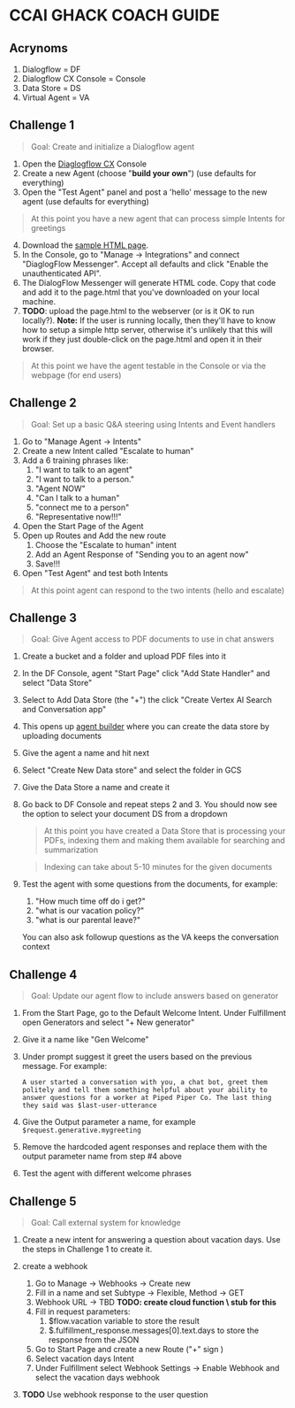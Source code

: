 # CCAI GHACK COACH GUIDE

## Acrynoms
1. Dialogflow = DF
2. Dialogflow CX Console = Console
3. Data Store = DS
4. Virtual Agent = VA


## Challenge 1 
> Goal: Create and initialize a Dialogflow agent
1. Open the [Diaglogflow CX](https://dialogflow.cloud.google.com/cx/projects) Console
2. Create a new Agent (choose "**build your own**") (use defaults for everything)
3. Open the "Test Agent" panel and post a 'hello' message to the new agent (use defaults for everything)

> At this point you have a new agent that can process simple Intents for greetings

4. Download the [sample HTML page](./resources/page.html).
5. In the Console, go to "Manage -> Integrations" and connect "DiaglogFlow Messenger". Accept all defaults and click "Enable the unauthenticated API". 
6. The DialogFlow Messenger will generate HTML code. Copy that code and add it to the page.html that you've downloaded on your local machine. 
7. **TODO**: upload the page.html to the webserver (or is it OK to run locally?). **Note:** If the user is running locally, then they'll have to know how to setup a simple http server, otherwise it's unlikely that this will  work if they just double-click on the page.html and open it in their browser.  
> At this point we have the agent testable in the Console or via the webpage (for end users)

## Challenge 2
> Goal: Set up a basic Q&A steering using Intents and Event handlers 

1. Go to "Manage Agent -> Intents"
2. Create a new Intent called "Escalate to human"
3. Add a 6 training phrases like:
    1. "I want to talk to an agent"
    2. "I want to talk to a person."
    3. "Agent NOW"
    4. "Can I talk to a human"
    5. "connect me to a person"
    6. "Representative now!!!"
4. Open the Start Page of the Agent
5. Open up Routes and Add the new route
    1. Choose the "Escalate to human" intent
    2. Add an Agent Response of "Sending you to an agent now"
    3. Save!!!
6. Open "Test Agent" and test both Intents
> At this point agent can respond to the two intents (hello and escalate)

## Challenge 3
> Goal: Give Agent access to PDF documents to use in chat answers

1. Create a bucket and a folder and upload PDF files into it
1. In the DF Console, agent "Start Page" click "Add State Handler" and select "Data Store"
2. Select to Add Data Store (the "+") the click "Create Vertex AI Search and Conversation app"
3. This opens up [agent builder](www.link.com) where you can create the data store by uploading documents
4. Give the agent a name and hit next
5. Select "Create New Data store" and select the folder in GCS
6. Give the Data Store a name and create it
7. Go back to DF Console and repeat steps 2 and 3. You should now see the option to select your document DS from a dropdown

    > At this point you have created a Data Store that is processing your PDFs, indexing them and making them available for searching and summarization 

    > Indexing can take about 5-10 minutes for the given documents 

9. Test the agent with some questions from the documents, for example:
    1. "How much time off do i get?" 
    2. "what is our vacation policy?" 
    3. "what is our parental leave?"

    You can also ask followup questions as the VA keeps the conversation context

## Challenge 4
> Goal: Update our agent flow to include answers based on generator 

1. From the Start Page, go to the Default Welcome Intent. Under Fulfillment open Generators and select "+ New generator" 
2. Give it a name like "Gen Welcome"
3. Under prompt suggest it greet the users based on the previous message. For example: 

    ```
    A user started a conversation with you, a chat bot, greet them politely and tell them something helpful about your ability to answer questions for a worker at Piped Piper Co. The last thing they said was $last-user-utterance
    ```
4. Give the Output parameter a name, for example `$request.generative.mygreeting`

5. Remove the hardcoded agent responses and replace them with the output parameter name from step #4 above
6. Test the agent with different welcome phrases

## Challenge 5
> Goal: Call external system for knowledge

1. Create a new intent for answering a question about vacation days. Use the steps in Challenge 1 to create it.

2. create a webhook
    1. Go to Manage -> Webhooks -> Create new
    2. Fill in a name and set Subtype -> Flexible, Method -> GET
    3. Webhook URL -> TBD **TODO: create cloud function \ stub for this** 
    4. Fill in request parameters:
        1. $flow.vacation variable to store the result
        2. $.fulfillment_response.messages[0].text.days to store the response from the JSON
    5. Go to Start Page and create a new Route ("+" sign )
    6. Select vacation days Intent
    7. Under Fulfillment select Webhook Settings -> Enable Webhook and select the vacation days webhook
3. **TODO** Use webhook response to the user question

